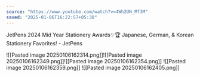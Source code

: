 ```yaml
---
source: "https://www.youtube.com/watch?v=4Wh2UN_Mf3M"
saved: "2025-01-06T16:22:57+05:30"
---
```

JetPens 2024 Mid Year Stationery Awards✨🏆 Japanese, German, & Korean Stationery Favorites! - JetPens

![[Pasted image 20250106162314.png]]![[Pasted image 20250106162349.png]]![[Pasted image 20250106162354.png]]
![[Pasted image 20250106162359.png]]
![[Pasted image 20250106162405.png]]